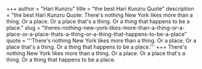 +++
author = "Hari Kunzru"
title = "the best Hari Kunzru Quote"
description = "the best Hari Kunzru Quote: There's nothing New York likes more than a thing. Or a place. Or a place that's a thing. Or a thing that happens to be a place."
slug = "theres-nothing-new-york-likes-more-than-a-thing-or-a-place-or-a-place-thats-a-thing-or-a-thing-that-happens-to-be-a-place"
quote = '''There's nothing New York likes more than a thing. Or a place. Or a place that's a thing. Or a thing that happens to be a place.'''
+++
There's nothing New York likes more than a thing. Or a place. Or a place that's a thing. Or a thing that happens to be a place.
